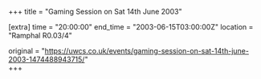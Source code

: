 +++
title = "Gaming Session on Sat 14th June 2003"

[extra]
time = "20:00:00"
end_time = "2003-06-15T03:00:00Z"
location = "Ramphal R0.03/4"

original = "https://uwcs.co.uk/events/gaming-session-on-sat-14th-june-2003-1474488943715/"    
+++



